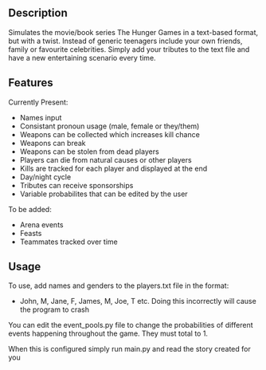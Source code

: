 ## Description

Simulates the movie/book series The Hunger Games in a text-based format, but with a twist. Instead of generic teenagers include your own friends, family or favourite celebrities. Simply add your tributes to the text file and have a new entertaining scenario every time.

## Features

Currently Present:

- Names input
- Consistant pronoun usage (male, female or they/them)
- Weapons can be collected which increases kill chance
- Weapons can break
- Weapons can be stolen from dead players
- Players can die from natural causes or other players
- Kills are tracked for each player and displayed at the end
- Day/night cycle
- Tributes can receive sponsorships
- Variable probabilites that can be edited by the user

To be added:

- Arena events
- Feasts
- Teammates tracked over time

## Usage

To use, add names and genders to the players.txt file in the format:

- John, M, Jane, F, James, M, Joe, T etc.
  Doing this incorrectly will cause the program to crash

You can edit the event_pools.py file to change the probabilities of different events happening throughout the game. They must total to 1.

When this is configured simply run main.py and read the story created for you
